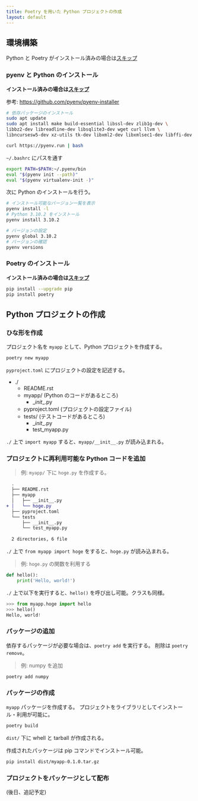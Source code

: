 ```yaml
---
title: Poetry を用いた Python プロジェクトの作成
layout: default
---
```


## 環境構築
Python と Poetry がインストール済みの場合は[スキップ](#python-プロジェクトの作成)

### pyenv と Python のインストール
**インストール済みの場合は[スキップ](#poetry-のインストール)**

参考: https://github.com/pyenv/pyenv-installer

```bash
# 依存パッケージのインストール
sudo apt update
sudo apt install make build-essential libssl-dev zlib1g-dev \
libbz2-dev libreadline-dev libsqlite3-dev wget curl llvm \
libncursesw5-dev xz-utils tk-dev libxml2-dev libxmlsec1-dev libffi-dev liblzma-dev

curl https://pyenv.run | bash
```

`~/.bashrc` にパスを通す
```bash title='.bashrc'
export PATH=$PATH:~/.pyenv/bin
eval "$(pyenv init --path)"
eval "$(pyenv virtualenv-init -)"
```

次に Python のインストールを行う。

```bash
# インストール可能なバージョン一覧を表示
pyenv install -l
# Python 3.10.2 をインストール
pyenv install 3.10.2

# バージョンの設定
pyenv global 3.10.2
# バージョンの確認
pyenv versions

```

### Poetry のインストール
**インストール済みの場合は[スキップ](#python-プロジェクトの作成)**

```sh
pip install --upgrade pip
pip install poetry
```

## Python プロジェクトの作成
### ひな形を作成
プロジェクト名を `myapp` として、Python プロジェクトを作成する。

```bash
poetry new myapp
```

`pyproject.toml` にプロジェクトの設定を記述する。

- ./
    - README.rst  
    - myapp/ (Python のコードがあるところ)
        - \__init__.py
    - pyproject.toml (プロジェクトの設定ファイル)
    - tests/ (テストコードがあるところ)
        - \__init__.py
        - test_myapp.py

`./` 上で `import myapp` すると、`myapp/__init__.py` が読み込まれる。

### プロジェクトに再利用可能な Python コードを追加

> 例: `myapp/` 下に `hoge.py` を作成する。

```diff
  .
  ├── README.rst
  ├── myapp
  │   ├── __init__.py
+ │   └── hoge.py
  ├── pyproject.toml
  └── tests
      ├── __init__.py
      └── test_myapp.py
  
  2 directories, 6 file
```

`./` 上で `from myapp import hoge` をすると、`hoge.py` が読み込まれる。

> 例: `hoge.py` の関数を利用する
```py title='myapp/hoge.py'
def hello():
    print('Hello, world!')
```

`./` 上で以下を実行すると、`hello()` を呼び出し可能。クラスも同様。
```py
>>> from myapp.hoge import hello
>>> hello()
Hello, world!
```

### パッケージの追加
依存するパッケージが必要な場合は、`poetry add` を実行する。
削除は `poetry remove`。

> 例: numpy を追加
```bash
poetry add numpy
```

### パッケージの作成
`myapp` パッケージを作成する。
プロジェクトをライブラリとしてインストール・利用が可能に。

```bash
poetry build
```

`dist/` 下に whell と tarball が作成される。

作成されたパッケージは pip コマンドでインストール可能。

```bash
pip install dist/myapp-0.1.0.tar.gz
```

### プロジェクトをパッケージとして配布
(後日、追記予定)


